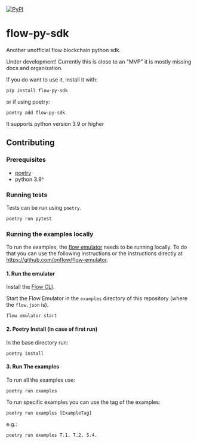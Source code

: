 [![PyPI](https://img.shields.io/pypi/v/flow-py-sdk.svg)](https://pypi.org/project/flow-py-sdk/) 

# flow-py-sdk

Another unofficial flow blockchain python sdk.

Under development! Currently this is close to an "MVP" it is mostly missing docs and organization.

If you do want to use it, install it with:

`pip install flow-py-sdk`

or if using poetry:

`poetry add flow-py-sdk`

It supports python version 3.9 or higher

## Contributing

### Prerequisites

- [poetry](https://python-poetry.org/docs/)
- python 3.9^

### Running tests

Tests can be run using `poetry`.

```bash
poetry run pytest
```

### Running the examples locally

To run the examples, the [flow emulator](https://github.com/onflow/flow-emulator) needs to be running locally. 
To do that you can use the following instructions or the instructions directly at https://github.com/onflow/flow-emulator.

#### 1. Run the emulator

Install the [Flow CLI](https://docs.onflow.org/flow-cli).

Start the Flow Emulator in the `examples` directory of this repository (where the `flow.json` is).

`flow emulator start`

#### 2. Poetry Install (in case of first run)

In the base directory run:

`poetry install`


#### 3. Run The examples

To run all the examples use:

`poetry run examples`

To run specific examples you can use the tag of the examples:

`poetry run examples [ExampleTag]`

e.g.:

`poetry run examples T.1. T.2. S.4.`
